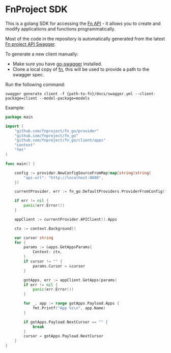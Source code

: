 # FnProject SDK

This is a golang SDK for accessing the [Fn API](https://github.com/fnproject/fn/) - it allows you to create and modify applications and functions programmatically. 

Most of the code in the repository is automatically generated from the latest [Fn project API Swagger](https://github.com/fnproject/fn/blob/master/docs/swagger.yml).

To generate a new client manually:
- Make sure you have [go-swagger](https://goswagger.io/install.html) installed.
- Clone a local copy of [fn](https://github.com/fnproject/fn), this will be used to provide a path to the swagger spec.

Run the following command:
```
swagger generate client -f {path-to-fn}/docs/swagger.yml --client-package=client --model-package=models
```

Example:

```go
package main

import (
	"github.com/fnproject/fn_go/provider"
	"github.com/fnproject/fn_go"
	"github.com/fnproject/fn_go/client/apps"
	"context"
	"fmt"
)

func main() {

	config := provider.NewConfigSourceFromMap(map[string]string{
		"api-url": "http://localhost:8080",
	})

	currentProvider, err := fn_go.DefaultProviders.ProviderFromConfig("default", config, &provider.NopPassPhraseSource{})

	if err != nil {
		panic(err.Error())
	}

	appClient := currentProvider.APIClient().Apps

	ctx := context.Background()

	var cursor string
	for {
		params := &apps.GetAppsParams{
			Context: ctx,
		}
		if cursor != "" {
			params.Cursor = &cursor
		}

		gotApps, err := appClient.GetApps(params)
		if err != nil {
			panic(err.Error())
		}

		for _, app := range gotApps.Payload.Apps {
			fmt.Printf("App %s\n", app.Name)
		}

		if gotApps.Payload.NextCursor == "" {
			break
		}
		cursor = gotApps.Payload.NextCursor
	}
}

```